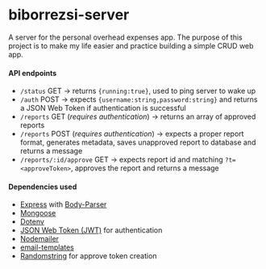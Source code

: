 # biborrezsi-server
A server for the personal overhead expenses app. The purpose of this project is to make my life easier and practice building a simple CRUD web app.

#### API endpoints
* `/status` GET → returns `{running:true}`, used to ping server to wake up
* `/auth` POST → expects `{username:string,password:string}` and returns a JSON Web Token if authentication is successful
* `/reports` GET (_requires authentication_) → returns an array of approved reports
* `/reports` POST (_requires authentication_) → expects a proper report format, generates metadata, saves unapproved report to database and returns a message
* `/reports/:id/approve` GET → expects report id and matching `?t=<approveToken>`, approves the report and returns a message

#### Dependencies used
* [Express](https://github.com/expressjs/express) with [Body-Parser](https://github.com/expressjs/body-parser)
* [Mongoose](https://github.com/Automattic/mongoose)
* [Dotenv](https://github.com/motdotla/dotenv)
* [JSON Web Token (JWT)](https://github.com/auth0/node-jsonwebtoken) for authentication
* [Nodemailer](https://github.com/nodemailer/nodemailer)
* [email-templates](https://github.com/forwardemail/email-templates)
* [Randomstring](https://github.com/klughammer/node-randomstring) for approve token creation
